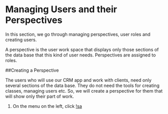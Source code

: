 # Managing Users and their Perspectives

In this section, we go through managing perspectives, user roles and creating users.

A perspective is the user work space that displays only those sections of the data base that this kind of user needs. Perspectives are assigned to roles.

##Creating a Perspective

The users who will use our CRM app and work with clients, need only several sections of the data base. They do not need the tools for creating classes, managing users etc. So, we will create a perspective for them that will show only their part of work.

1. On the menu on the left, click [!sa](perspectives-small1.png)


##